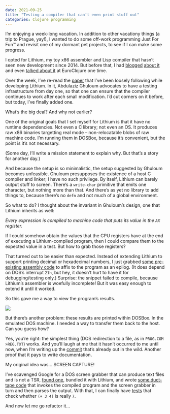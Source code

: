 ```yaml
---
date: 2021-09-25
title: "Testing a compiler that can’t even print stuff out"
categories: Clojure programming
---
```


I’m enjoying a week-long vacation. In addition to other vacationy things (a trip to Prague, yay!), I wanted to do some off-work programming Just For Fun™ and revisit one of my dormant pet projects, to see if I can make some progress.

I opted for Lithium, my toy x86 assembler and Lisp compiler that hasn’t seen new development since 2014. But before that, I had [blogged][1] [about it][2] and even [talked about it][3] at EuroClojure one time.

Over the week, I’ve re-read the [paper][4] that I’ve been loosely following while developing Lithium. In it, Abdulaziz Ghuloum advocates to have a testing infrastructure from day one, so that one can ensure that the compiler continues to work after each small modification. I’d cut corners on it before, but today, I’ve finally added one.

What’s the big deal? And why not earlier?

One of the original goals that I set myself for Lithium is that it have no runtime dependencies. Not even a C library; not even an OS. It produces raw x86 binaries targetting real mode – non-relocatable blobs of raw machine code. I’m running them in DOSBox, because it’s convenient, but the point is it’s not necessary.

(Some day, I’ll write a mission statement to explain why. But that’s a story for another day.)

And because the setup is so minimalistic, the setup suggested by Ghuloum becomes unfeasible. Ghuloum presupposes the existence of a host C compiler and linker; I have no such privilege. By itself, Lithium can barely output stuff to screen. There’s a `write-char` primitive that emits one character, but nothing more than that. And there’s as yet no library to add things to, because there’s no `defn` and not much of a global environment.

So what to do? I thought about the invariant in Ghuloum’s design, one that Lithium inherits as well:

_Every expression is compiled to machine code that puts its value in the `AX` register._

If I could somehow obtain the values that the CPU registers have at the end of executing a Lithium-compiled program, then I could compare them to the expected value in a test. But how to grab those registers?

That turned out to be easier than expected. Instead of extending Lithium to support printing decimal or hexadecimal numbers, I just grabbed [some pre-existing assembly code][5] to affix to the program as an epilog. (It does depend on DOS’s interrupt `21h`, but hey, it doesn’t hurt to have it for debugging/testing only.) Surprise: the snippet failed to compile, because Lithium’s assembler is woefully incomplete! But it was easy enough to extend it until it worked.

So this gave me a way to view the program’s results.

<img src="/img/blog/lithium-testing.png">

But there’s another problem: these results are printed within DOSBox. In the emulated DOS machine. I needed a way to transfer them back to the host. Can you guess how?

Yes, you’re right: the simplest thing (DOS redirection to a file, as in `PROG.COM >REG.TXT`) works. And you’ll laugh at me that it hasn’t occurred to me until now, when I’m writing up the [commit][6] that’s already out in the wild. Another proof that it pays to write documentation.

My original idea was… SCREEN CAPTURE!

I’ve scavenged Google for a DOS screen grabber that can produce text files and is not a TSR, [found one][7], bundled it with Lithium, and wrote [some duct-tape code][8] that invokes the compiled program and the screen grabber in turn and then parses the output. With that, I can finally have [tests][9] that check whether `(+ 3 4)` is really `7`.

And now let me go refactor it…

 [1]: /2012/05/14/lithium/
 [2]: /2013/05/26/lithium-revisited/
 [3]: https://danieljanus.pl/talks/reveal.js/2013-euroclojure.html#/
 [4]: http://scheme2006.cs.uchicago.edu/11-ghuloum.pdf
 [5]: http://www.fysnet.net/yourhelp.htm
 [6]: https://github.com/nathell/lithium/commit/27563b3c5b92f32b24f750d98248d013f924a700
 [7]: http://www.pc-tools.net/dos/dosutils/
 [8]: https://github.com/nathell/lithium/blob/27563b3c5b92f32b24f750d98248d013f924a700/src/lithium/driver.clj#L23-L36
 [9]: https://github.com/nathell/lithium/blob/27563b3c5b92f32b24f750d98248d013f924a700/test/lithium/compiler_test.clj
